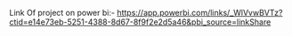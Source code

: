 Link Of project on power bi:- https://app.powerbi.com/links/_WlVvwBVTz?ctid=e14e73eb-5251-4388-8d67-8f9f2e2d5a46&pbi_source=linkShare
